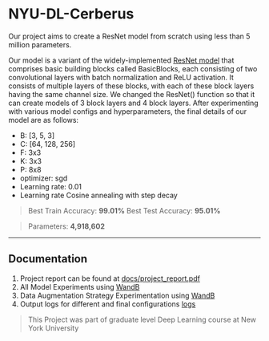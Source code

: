 # **NYU-DL-Cerberus**

Our project aims to create a ResNet model from scratch using less than 5 million parameters. 

Our model is a variant of the widely-implemented [ResNet model](https://github.com/kuangliu/pytorch-cifar) that comprises basic building blocks called BasicBlocks, each consisting of two convolutional layers with batch normalization and ReLU activation. It consists of multiple layers of these blocks, with each of these block layers having the same channel size. We changed the ResNet() function so that it can create models of 3 block layers and 4 block layers. After experimenting with various model configs and hyperparameters, the final details of our model are as follows:

- B: [3, 5, 3]
- C: [64, 128, 256]
- F:  3x3
- K:  3x3
- P:  8x8
- optimizer: sgd
- Learning rate: 0.01
- Learning rate Cosine annealing with step decay

> Best Train Accuracy: **99.01%**
> Best Test Accuracy: **95.01%**

> Parameters: **4,918,602**

---

## **Documentation**

1. Project report can be found at [docs/project_report.pdf](https://github.com/itskavyagupta/NYU-DL-Cerberus/blob/main/docs/Report.pdf)
2. All Model Experiments using [WandB](https://api.wandb.ai/links/classical/vhpf97st)
3. Data Augmentation Strategy Experimentation using [WandB](https://api.wandb.ai/links/classical/r30pm7oh)
4. Output logs for different and final configurations [logs](https://github.com/itskavyagupta/NYU-DL-Cerberus/tree/main/logs)

> This Project was part of graduate level Deep Learning course at New York University
